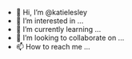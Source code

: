 - 👋 Hi, I’m @katielesley
- 👀 I’m interested in ...
- 🌱 I’m currently learning ...
- 💞️ I’m looking to collaborate on ...
- 📫 How to reach me ...

<!---
katielesley/katielesley is a ✨ special ✨ repository because its `README.md` (this file) appears on your GitHub profile.
You can click the Preview link to take a look at your changes.
--->
